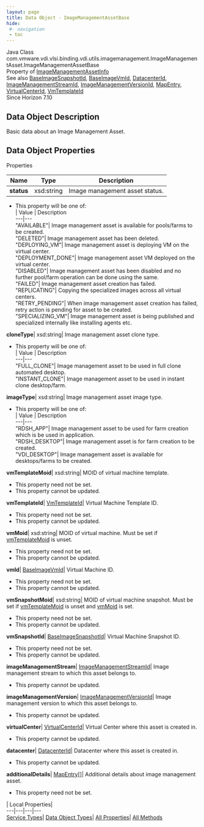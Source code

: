 ```yaml
---
layout: page
title: Data Object - ImageManagementAssetBase
hide:
 #- navigation
 - toc
---
```






Java Class
    com.vmware.vdi.vlsi.binding.vdi.utils.imagemanagement.ImageManagementAsset.ImageManagementAssetBase  
Property of
     [ImageManagementAssetInfo](vdi.utils.imagemanagement.ImageManagementAsset.ImageManagementAssetInfo.md#field_detail)  
See also
     [BaseImageSnapshotId](vdi.entity.BaseImageSnapshotId.md), [BaseImageVmId](vdi.entity.BaseImageVmId.md), [DatacenterId](vdi.entity.DatacenterId.md), [ImageManagementStreamId](vdi.entity.ImageManagementStreamId.md), [ImageManagementVersionId](vdi.entity.ImageManagementVersionId.md), [MapEntry](vdi.util.MapEntry.md), [VirtualCenterId](vdi.entity.VirtualCenterId.md), [VmTemplateId](vdi.entity.VmTemplateId.md)  
Since 
    Horizon 7.10

## Data Object Description 

Basic data about an Image Management Asset. 

## Data Object Properties

Properties

Name |  Type |  Description   
---|---|---  
**status**|  xsd:string|  Image management asset status.   


  * This property will be one of:  
|  Value |  Description   
---|---  
"AVAILABLE"| Image management asset is available for pools/farms to be created.  
"DELETED"| Image management asset has been deleted.  
"DEPLOYING_VM"| Image management asset is deploying VM on the virtual center.  
"DEPLOYMENT_DONE"| Image management asset VM deployed on the virtual center.  
"DISABLED"| Image management asset has been disabled and no further pool/farm operation can be done using the same.  
"FAILED"| Image management asset creation has failed.  
"REPLICATING"| Copying the specialized images across all virtual centers.  
"RETRY_PENDING"| When image management asset creation has failed, retry action is pending for asset to be created.  
"SPECIALIZING_VM"| Image management asset is being published and specialized internally like installing agents etc.  

  
**cloneType**|  xsd:string|  Image management asset clone type.   


  * This property will be one of:  
|  Value |  Description   
---|---  
"FULL_CLONE"| Image management asset to be used in full clone automated desktop.  
"INSTANT_CLONE"| Image management asset to be used in instant clone desktop/farm.  

  
**imageType**|  xsd:string|  Image management asset image type.   


  * This property will be one of:  
|  Value |  Description   
---|---  
"RDSH_APP"| Image management asset to be used for farm creation which is be used in application.  
"RDSH_DESKTOP"| Image management asset is for farm creation to be created.  
"VDI_DESKTOP"| Image management asset is available for desktops/farms to be created.  

  
**vmTemplateMoid**|  xsd:string|  MOID of virtual machine template.   


 * This property need not be set.
 * This property cannot be updated.

  
**vmTemplateId**| [VmTemplateId](vdi.entity.VmTemplateId.md)|  Virtual Machine Template ID.   


 * This property need not be set.
 * This property cannot be updated.

  
**vmMoid**|  xsd:string|  MOID of virtual machine. Must be set if [vmTemplateMoid](vdi.utils.imagemanagement.ImageManagementAsset.ImageManagementAssetBase.md#vmTemplateMoid) is unset.   


 * This property need not be set.
 * This property cannot be updated.

  
**vmId**| [BaseImageVmId](vdi.entity.BaseImageVmId.md)|  Virtual Machine ID.   


 * This property need not be set.
 * This property cannot be updated.

  
**vmSnapshotMoid**|  xsd:string|  MOID of virtual machine snapshot. Must be set if [vmTemplateMoid](vdi.utils.imagemanagement.ImageManagementAsset.ImageManagementAssetBase.md#vmTemplateMoid) is unset and [vmMoid](vdi.utils.imagemanagement.ImageManagementAsset.ImageManagementAssetBase.md#vmMoid) is set.   


 * This property need not be set.
 * This property cannot be updated.

  
**vmSnapshotId**| [BaseImageSnapshotId](vdi.entity.BaseImageSnapshotId.md)|  Virtual Machine Snapshot ID.   


 * This property need not be set.
 * This property cannot be updated.

  
**imageManagementStream**| [ImageManagementStreamId](vdi.entity.ImageManagementStreamId.md)|  Image management stream to which this asset belongs to.   


 * This property cannot be updated.

  
**imageManagementVersion**| [ImageManagementVersionId](vdi.entity.ImageManagementVersionId.md)|  Image management version to which this asset belongs to.   


 * This property cannot be updated.

  
**virtualCenter**| [VirtualCenterId](vdi.entity.VirtualCenterId.md)|  Virtual Center where this asset is created in.   


 * This property cannot be updated.

  
**datacenter**| [DatacenterId](vdi.entity.DatacenterId.md)|  Datacenter where this asset is created in.   


 * This property cannot be updated.

  
**additionalDetails**| [MapEntry[]](vdi.util.MapEntry.md)|  Additional details about image management asset.   


 * This property need not be set.

  
  
  
 | Local Properties|   
---|---|---|---  
[Service Types](index-mo_types.md)| [Data Object Types](index-do_types.md)| [All Properties](index-properties.md)| [All Methods](index-methods.md)  
  
  

